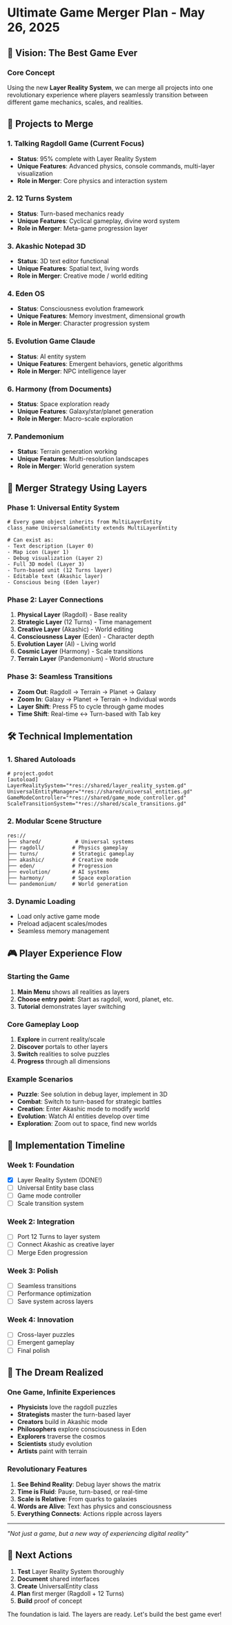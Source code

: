 # Ultimate Game Merger Plan - May 26, 2025

## 🎯 Vision: The Best Game Ever

### Core Concept
Using the new **Layer Reality System**, we can merge all projects into one revolutionary experience where players seamlessly transition between different game mechanics, scales, and realities.

## 🌟 Projects to Merge

### 1. **Talking Ragdoll Game** (Current Focus)
- **Status**: 95% complete with Layer Reality System
- **Unique Features**: Advanced physics, console commands, multi-layer visualization
- **Role in Merger**: Core physics and interaction system

### 2. **12 Turns System**
- **Status**: Turn-based mechanics ready
- **Unique Features**: Cyclical gameplay, divine word system
- **Role in Merger**: Meta-game progression layer

### 3. **Akashic Notepad 3D**
- **Status**: 3D text editor functional
- **Unique Features**: Spatial text, living words
- **Role in Merger**: Creative mode / world editing

### 4. **Eden OS**
- **Status**: Consciousness evolution framework
- **Unique Features**: Memory investment, dimensional growth
- **Role in Merger**: Character progression system

### 5. **Evolution Game Claude**
- **Status**: AI entity system
- **Unique Features**: Emergent behaviors, genetic algorithms
- **Role in Merger**: NPC intelligence layer

### 6. **Harmony** (from Documents)
- **Status**: Space exploration ready
- **Unique Features**: Galaxy/star/planet generation
- **Role in Merger**: Macro-scale exploration

### 7. **Pandemonium**
- **Status**: Terrain generation working
- **Unique Features**: Multi-resolution landscapes
- **Role in Merger**: World generation system

## 🔄 Merger Strategy Using Layers

### Phase 1: Universal Entity System
```gdscript
# Every game object inherits from MultiLayerEntity
class_name UniversalGameEntity extends MultiLayerEntity

# Can exist as:
- Text description (Layer 0)
- Map icon (Layer 1)  
- Debug visualization (Layer 2)
- Full 3D model (Layer 3)
- Turn-based unit (12 Turns layer)
- Editable text (Akashic layer)
- Conscious being (Eden layer)
```

### Phase 2: Layer Connections
1. **Physical Layer** (Ragdoll) - Base reality
2. **Strategic Layer** (12 Turns) - Time management
3. **Creative Layer** (Akashic) - World editing
4. **Consciousness Layer** (Eden) - Character depth
5. **Evolution Layer** (AI) - Living world
6. **Cosmic Layer** (Harmony) - Scale transitions
7. **Terrain Layer** (Pandemonium) - World structure

### Phase 3: Seamless Transitions
- **Zoom Out**: Ragdoll → Terrain → Planet → Galaxy
- **Zoom In**: Galaxy → Planet → Terrain → Individual words
- **Layer Shift**: Press F5 to cycle through game modes
- **Time Shift**: Real-time ↔ Turn-based with Tab key

## 🛠️ Technical Implementation

### 1. Shared Autoloads
```gdscript
# project.godot
[autoload]
LayerRealitySystem="*res://shared/layer_reality_system.gd"
UniversalEntityManager="*res://shared/universal_entities.gd"
GameModeController="*res://shared/game_mode_controller.gd"
ScaleTransitionSystem="*res://shared/scale_transitions.gd"
```

### 2. Modular Scene Structure
```
res://
├── shared/           # Universal systems
├── ragdoll/         # Physics gameplay
├── turns/           # Strategic gameplay
├── akashic/         # Creative mode
├── eden/            # Progression
├── evolution/       # AI systems
├── harmony/         # Space exploration
└── pandemonium/     # World generation
```

### 3. Dynamic Loading
- Load only active game mode
- Preload adjacent scales/modes
- Seamless memory management

## 🎮 Player Experience Flow

### Starting the Game
1. **Main Menu** shows all realities as layers
2. **Choose entry point**: Start as ragdoll, word, planet, etc.
3. **Tutorial** demonstrates layer switching

### Core Gameplay Loop
1. **Explore** in current reality/scale
2. **Discover** portals to other layers
3. **Switch** realities to solve puzzles
4. **Progress** through all dimensions

### Example Scenarios
- **Puzzle**: See solution in debug layer, implement in 3D
- **Combat**: Switch to turn-based for strategic battles
- **Creation**: Enter Akashic mode to modify world
- **Evolution**: Watch AI entities develop over time
- **Exploration**: Zoom out to space, find new worlds

## 📅 Implementation Timeline

### Week 1: Foundation
- [x] Layer Reality System (DONE!)
- [ ] Universal Entity base class
- [ ] Game mode controller
- [ ] Scale transition system

### Week 2: Integration
- [ ] Port 12 Turns to layer system
- [ ] Connect Akashic as creative layer
- [ ] Merge Eden progression

### Week 3: Polish
- [ ] Seamless transitions
- [ ] Performance optimization
- [ ] Save system across layers

### Week 4: Innovation
- [ ] Cross-layer puzzles
- [ ] Emergent gameplay
- [ ] Final polish

## 🌈 The Dream Realized

### One Game, Infinite Experiences
- **Physicists** love the ragdoll puzzles
- **Strategists** master the turn-based layer
- **Creators** build in Akashic mode
- **Philosophers** explore consciousness in Eden
- **Explorers** traverse the cosmos
- **Scientists** study evolution
- **Artists** paint with terrain

### Revolutionary Features
1. **See Behind Reality**: Debug layer shows the matrix
2. **Time is Fluid**: Pause, turn-based, or real-time
3. **Scale is Relative**: From quarks to galaxies
4. **Words are Alive**: Text has physics and consciousness
5. **Everything Connects**: Actions ripple across layers

---
*"Not just a game, but a new way of experiencing digital reality"*

## 🚀 Next Actions

1. **Test** Layer Reality System thoroughly
2. **Document** shared interfaces
3. **Create** UniversalEntity class
4. **Plan** first merger (Ragdoll + 12 Turns)
5. **Build** proof of concept

The foundation is laid. The layers are ready. Let's build the best game ever!